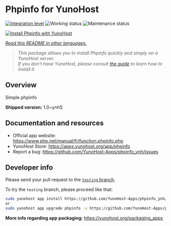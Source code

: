 <!--
N.B.: This README was automatically generated by <https://github.com/YunoHost/apps/tree/master/tools/readme_generator>
It shall NOT be edited by hand.
-->

# Phpinfo for YunoHost

[![Integration level](https://dash.yunohost.org/integration/phpinfo.svg)](https://ci-apps.yunohost.org/ci/apps/phpinfo/) ![Working status](https://ci-apps.yunohost.org/ci/badges/phpinfo.status.svg) ![Maintenance status](https://ci-apps.yunohost.org/ci/badges/phpinfo.maintain.svg)

[![Install Phpinfo with YunoHost](https://install-app.yunohost.org/install-with-yunohost.svg)](https://install-app.yunohost.org/?app=phpinfo)

*[Read this README in other languages.](./ALL_README.md)*

> *This package allows you to install Phpinfo quickly and simply on a YunoHost server.*  
> *If you don't have YunoHost, please consult [the guide](https://yunohost.org/install) to learn how to install it.*

## Overview

Simple phpinfo

**Shipped version:** 1.0~ynh5
## Documentation and resources

- Official app website: <https://www.php.net/manual/fr/function.phpinfo.php>
- YunoHost Store: <https://apps.yunohost.org/app/phpinfo>
- Report a bug: <https://github.com/YunoHost-Apps/phpinfo_ynh/issues>

## Developer info

Please send your pull request to the [`testing` branch](https://github.com/YunoHost-Apps/phpinfo_ynh/tree/testing).

To try the `testing` branch, please proceed like that:

```bash
sudo yunohost app install https://github.com/YunoHost-Apps/phpinfo_ynh/tree/testing --debug
or
sudo yunohost app upgrade phpinfo -u https://github.com/YunoHost-Apps/phpinfo_ynh/tree/testing --debug
```

**More info regarding app packaging:** <https://yunohost.org/packaging_apps>
